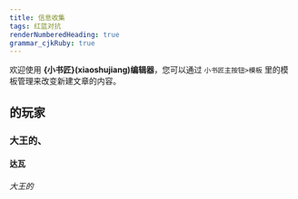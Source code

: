 ```yaml
---
title: 信息收集
tags: 红蓝对抗
renderNumberedHeading: true
grammar_cjkRuby: true
---
```


欢迎使用 **{小书匠}(xiaoshujiang)编辑器**，您可以通过 `小书匠主按钮>模板` 里的模板管理来改变新建文章的内容。
## 的玩家
### 大王的、
#### 达瓦
###### 大王的